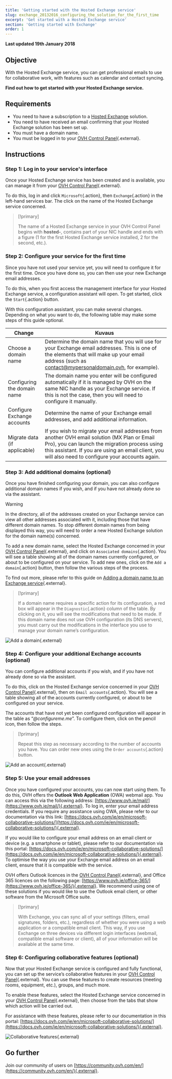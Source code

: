 ```yaml
---
title: 'Getting started with the Hosted Exchange service'
slug: exchange_20132016_configuring_the_solution_for_the_first_time
excerpt: 'Get started with a Hosted Exchange service'
section: 'Getting started with Exchange'
order: 1
---
```


**Last updated 19th January 2018**

## Objective

With the Hosted Exchange service, you can get professional emails to use for collaborative work, with features such as calendar and contact syncing.

**Find out how to get started with your Hosted Exchange service.**

## Requirements

- You need to have a subscription to a [Hosted Exchange](https://www.ovh.ie/emails/hosted-exchange/) solution.
- You need to have received an email confirming that your Hosted Exchange solution has been set up.
- You must have a domain name.
- You must be logged in to your [OVH Control Panel](https://www.ovh.com/auth/?action=gotomanager){.external}.

## Instructions

### Step 1: Log in to your service's interface

Once your Hosted Exchange service has been created and is available, you can manage it from your [OVH Control Panel](https://www.ovh.com/auth/?action=gotomanager){.external}.

To do this, log in and click `Microsoft`{.action}, then `Exchange`{.action} in the left-hand services bar. The click on the name of the Hosted Exchange service concerned.

> [!primary]
>
> The name of a Hosted Exchange service in your OVH Control Panel begins with **hosted-**, contains part of your NIC handle and ends with a figure (1 for the first Hosted Exchange service installed, 2 for the second, etc.).
>

### Step 2: Configure your service for the first time

Since you have not used your service yet, you will need to configure it for the first time. Once you have done so, you can then use your new Exchange email addresses.

To do this, when you first access the management interface for your Hosted Exchange service, a configuration assistant will open. To get started, click the `Start`{.action} button.

With this configuration assistant, you can make several changes. Depending on what you want to do, the following table may make some steps of this guide optional.

|Change|Kuvaus|
|---|---|
|Choose a domain name|Determine the domain name that you will use for your Exchange email addresses. This is one of the elements that will make up your email address (such as contact@mypersonaldomain.ovh, for example).|
|Configuring the domain name|The domain name you enter will be configured automatically if it is managed by OVH on the same NIC handle as your Exchange service. If this is not the case, then you will need to configure it manually.|
|Configure Exchange accounts|Determine the name of your Exchange email addresses, and add additional information.|
|Migrate data (if applicable)|If you wish to migrate your email addresses from another OVH email solution (MX Plan or Email Pro), you can launch the migration process using this assistant. If you are using an email client, you will also need to configure your accounts again.|

### Step 3: Add additional domains (optional)

Once you have finished configuring your domain, you can also configure additional domain names if you wish, and if you have not already done so via the assistant.

> [!warning]
>
> In the directory, all of the addresses created on your Exchange service can view all other addresses associated with it, including those that have different domain names. To stop different domain names from being displayed this way, you will need to order a new Hosted Exchange solution for the domain name(s) concerned.
>

To add a new domain name, select the Hosted Exchange concerned in your [OVH Control Panel](https://www.ovh.com/auth/?action=gotomanager){.external}, and click on `Associated domains`{.action}. You will see a table showing all of the domain names currently configured, or about to be configured on your service. To add new ones, click on the `Add a domain`{.action} button, then follow the various steps of the process.

To find out more, please refer to this guide on [Adding a domain name to an Exchange service](https://docs.ovh.com/ie/en/microsoft-collaborative-solutions/adding-domain-exchange/){.external}.

> [!primary]
>
> If a domain name requires a specific action for its configuration, a red box will appear in the `Diagnostic`{.action} column of the table. By clicking on it, you will see the modifications that need to be made. If this domain name does not use OVH configuration (its DNS servers), you must carry out the modifications in the interface you use to manage your domain name’s configuration. 
>

![Add a domain](images/first-steps-hosted-exchange-add-domain.png){.external}

### Step 4: Configure your additional Exchange accounts (optional)

You can configure additional accounts if you wish, and if you have not already done so via the assistant.

To do this, click on the Hosted Exchange service concerned in your [OVH Control Panel](https://www.ovh.com/auth/?action=gotomanager){.external}, then on `Email accounts`{.action}. You will see a table showing all of the accounts currently configured, or about to be configured on your service.

The accounts that have not yet been configured configuration will appear in the table as “*@configureme.me*”. To configure them, click on the pencil icon, then follow the steps.

> [!primary]
>
> Repeat this step as necessary according to the number of accounts you have. You can order new ones using the `Order accounts`{.action} button.
>

![Add an account](images/first-steps-hosted-exchange-add-account.png){.external}

### Step 5: Use your email addresses

Once you have configured your accounts, you can now start using them. To do this, OVH offers the **Outlook Web Application** (OWA) webmail app. You can access this via the following address: [https://www.ovh.ie/mail/](https://www.ovh.ie/mail/){.external}. To log in, enter your email address credentials. If you require any assistance using OWA, please refer to our documentation via this link: [https://docs.ovh.com/ie/en/microsoft-collaborative-solutions/](https://docs.ovh.com/ie/en/microsoft-collaborative-solutions/){.external}.

If you would like to configure your email address on an email client or device (e.g. a smartphone or tablet), please refer to our documentation via this portal: [https://docs.ovh.com/ie/en/microsoft-collaborative-solutions/](https://docs.ovh.com/ie/en/microsoft-collaborative-solutions/){.external}. To optimise the way you use your Exchange email address on an email client, ensure that it is compatible with the service.

OVH offers Outlook licences in the [OVH Control Panel](https://www.ovh.com/auth/?action=gotomanager){.external}, and Office 365 licences on the following page: [https://www.ovh.ie/office-365/](https://www.ovh.ie/office-365/){.external}. We recommend using one of these solutions if you would like to use the Outlook email client, or other software from the Microsoft Office suite.

> [!primary]
>
> With Exchange, you can sync all of your settings (filters, email signatures, folders, etc.), regardless of whether you were using a web application or a compatible email client.
> This way, if you use Exchange on three devices via different login interfaces (webmail, compatible email software or client), all of your information will be available at the same time.
>

### Step 6: Configuring collaborative features (optional)

Now that your Hosted Exchange service is configured and fully functional, you can set up the service’s collaborative features in your [OVH Control Panel](https://www.ovh.com/auth/?action=gotomanager){.external}. You can use these features to create resources (meeting rooms, equipment, etc.), groups, and much more.

To enable these features, select the Hosted Exchange service concerned in your  [OVH Control Panel](https://www.ovh.com/auth/?action=gotomanager){.external}, then choose from the tabs that show which action will be carried out.

For assistance with these features, please refer to our documentation in this portal: [https://docs.ovh.com/ie/en/microsoft-collaborative-solutions/](https://docs.ovh.com/ie/en/microsoft-collaborative-solutions/){.external}.

![Collaborative features](images/first-steps-hosted-exchange-intro-to-functions.png){.external}

## Go further

Join our community of users on [https://community.ovh.com/en/](https://community.ovh.com/en/){.external}.